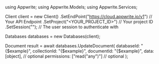 using Appwrite;
using Appwrite.Models;
using Appwrite.Services;

Client client = new Client()
    .SetEndPoint("https://cloud.appwrite.io/v1") // Your API Endpoint
    .SetProject("<YOUR_PROJECT_ID>") // Your project ID
    .SetSession(""); // The user session to authenticate with

Databases databases = new Databases(client);

Document result = await databases.UpdateDocument(
    databaseId: "{$example}",
    collectionId: "{$example}",
    documentId: "{$example}",
    data: [object], // optional
    permissions: ["read("any")"] // optional
);